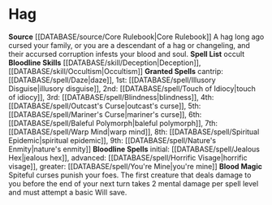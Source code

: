 ﻿---
bloodline: Hag
id: '8'
name: Hag
rarity: Common
source: '[[DATABASE/source/Core Rulebook|Core Rulebook]]'
spell:
- '[[DATABASE/spell/Baleful Polymorph|Baleful Polymorph]]'
- '[[DATABASE/spell/Blindness|Blindness]]'
- '[[DATABASE/spell/Daze|Daze]]'
- '[[DATABASE/spell/Horrific Visage|Horrific Visage]]'
- '[[DATABASE/spell/Illusory Disguise|Illusory Disguise]]'
- '[[DATABASE/spell/Jealous Hex|Jealous Hex]]'
- '[[DATABASE/spell/Mariner''s Curse|Mariner''s Curse]]'
- '[[DATABASE/spell/Nature''s Enmity|Nature''s Enmity]]'
- '[[DATABASE/spell/Outcast''s Curse|Outcast''s Curse]]'
- '[[DATABASE/spell/Spiritual Epidemic|Spiritual Epidemic]]'
- '[[DATABASE/spell/Touch of Idiocy|Touch of Idiocy]]'
- '[[DATABASE/spell/Warp Mind|Warp Mind]]'
- '[[DATABASE/spell/You''re Mine|You''re Mine]]'
type: Sorcerer Bloodline

---
# Hag

**Source** [[DATABASE/source/Core Rulebook|Core Rulebook]] 
A hag long ago cursed your family, or you are a descendant of a hag or changeling, and their accursed corruption infests your blood and soul.
**Spell List** occult
**Bloodline Skills** [[DATABASE/skill/Deception|Deception]], [[DATABASE/skill/Occultism|Occultism]]
**Granted Spells** cantrip: [[DATABASE/spell/Daze|daze]], 1st: [[DATABASE/spell/Illusory Disguise|illusory disguise]], 2nd: [[DATABASE/spell/Touch of Idiocy|touch of idiocy]], 3rd: [[DATABASE/spell/Blindness|blindness]], 4th: [[DATABASE/spell/Outcast's Curse|outcast's curse]], 5th: [[DATABASE/spell/Mariner's Curse|mariner's curse]], 6th: [[DATABASE/spell/Baleful Polymorph|baleful polymorph]], 7th: [[DATABASE/spell/Warp Mind|warp mind]], 8th: [[DATABASE/spell/Spiritual Epidemic|spiritual epidemic]], 9th: [[DATABASE/spell/Nature's Enmity|nature's enmity]]
**Bloodline Spells** initial: [[DATABASE/spell/Jealous Hex|jealous hex]], advanced: [[DATABASE/spell/Horrific Visage|horrific visage]], greater: [[DATABASE/spell/You're Mine|you're mine]]
**Blood Magic** Spiteful curses punish your foes. The first creature that deals damage to you before the end of your next turn takes 2 mental damage per spell level and must attempt a basic Will save.